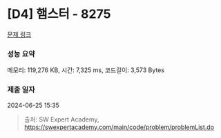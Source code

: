 # [D4] 햄스터 - 8275 

[문제 링크](https://swexpertacademy.com/main/code/problem/problemDetail.do?contestProbId=AWxQ310aOlQDFAWL) 

### 성능 요약

메모리: 119,276 KB, 시간: 7,325 ms, 코드길이: 3,573 Bytes

### 제출 일자

2024-06-25 15:35



> 출처: SW Expert Academy, https://swexpertacademy.com/main/code/problem/problemList.do